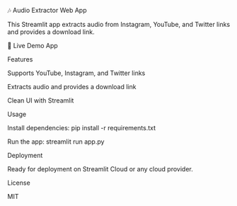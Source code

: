 🎶 Audio Extractor Web App

This Streamlit app extracts audio from Instagram, YouTube, and Twitter links and provides a download link.

🔗 Live Demo App

Features

Supports YouTube, Instagram, and Twitter links

Extracts audio and provides a download link

Clean UI with Streamlit

Usage

Install dependencies: pip install -r requirements.txt

Run the app: streamlit run app.py

Deployment

Ready for deployment on Streamlit Cloud or any cloud provider.

License

MIT